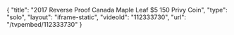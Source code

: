 {
    "title": "2017 Reverse Proof Canada Maple Leaf $5 150 Privy Coin",
    "type": "solo",
    "layout": "iframe-static",
    "videoId": "112333730",
    "url": "\/tvpembed\/112333730"
}